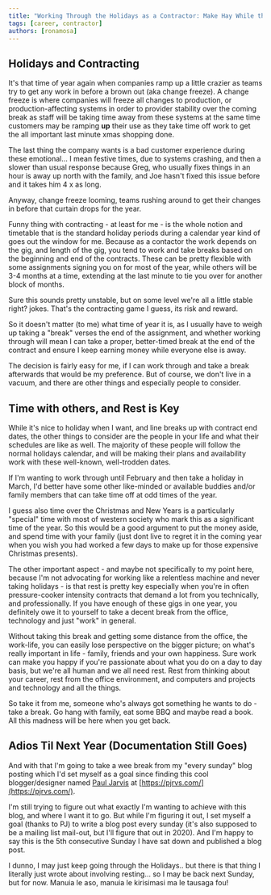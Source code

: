 ```yaml
---
title: "Working Through the Holidays as a Contractor: Make Hay While the Sun Shines."
tags: [career, contractor]
authors: [ronamosa]
---
```


## Holidays and Contracting

It's that time of year again when companies ramp up a little crazier as teams try to get any work in before a brown out (aka change freeze). A change freeze is where companies will freeze all changes to production, or production-affecting systems in order to provider stability over the coming break as staff will be taking time away from these systems at the same time customers may be ramping **up** their use as they take time off work to get the all important last minute xmas shopping done.

The last thing the company wants is a bad customer experience during these emotional... I mean festive times, due to systems crashing, and then a slower than usual response because Greg, who usually fixes things in an hour is away up north with the family, and Joe hasn't fixed this issue before and it takes him 4 x as long.

<!--truncate-->

Anyway, change freeze looming, teams rushing around to get their changes in before that curtain drops for the year.

Funny thing with contracting - at least for me - is the whole notion and timetable that is the standard holiday periods during a calendar year kind of goes out the window for me. Because as a contactor the work depends on the gig, and length of the gig, you tend to work and take breaks based on the beginning and end of the contracts. These can be pretty flexible with some assignments signing you on for most of the year, while others will be 3-4 months at a time, extending at the last minute to tie you over for another block of months.

Sure this sounds pretty unstable, but on some level we're all a little stable right? jokes. That's the contracting game I guess, its risk and reward.

So it doesn't matter (to me) what time of year it is, as I usually have to weigh up taking a "break" verses the end of the assignment, and whether working through will mean I can take a proper, better-timed break at the end of the contract and ensure I keep earning money while everyone else is away.

The decision is fairly easy for me, if I can work through and take a break afterwards that would be my preference. But of course, we don't live in a vacuum, and there are other things and especially people to consider.

## Time with others, and Rest is Key

While it's nice to holiday when I want, and line breaks up with contract end dates, the other things to consider are the people in your life and what their schedules are like as well. The majority of these people will follow the normal holidays calendar, and will be making their plans and availability work with these well-known, well-trodden dates.

If I'm wanting to work through until February and then take a holiday in March, I'd better have some other like-minded or available buddies and/or family members that can take time off at odd times of the year.

I guess also time over the Christmas and New Years is a particularly "special" time with most of western society who mark this as a significant time of the year. So this would be a good argument to put the money aside, and spend time with your family (just dont live to regret it in the coming year when you wish you had worked a few days to make up for those expensive Christmas presents).

The other important aspect - and maybe not specifically to my point here, because I'm not advocating for working like a relentless machine and never taking holidays - is that rest is pretty key especially when you're in often pressure-cooker intensity contracts that demand a lot from you technically, and professionally. If you have enough of these gigs in one year, you definitely owe it to yourself to take a decent break from the office, technology and just "work" in general.

Without taking this break and getting some distance from the office, the work-life, you can easily lose perspective on the bigger picture; on what's really important in life - family, friends and your own happiness. Sure work can make you happy if you're passionate about what you do on a day to day basis, but we're all human and we all need rest. Rest from thinking about your career, rest from the office environment, and computers and projects and technology and all the things.

So take it from me, someone who's always got something he wants to do - take a break. Go hang with family, eat some BBQ and maybe read a book. All this madness will be here when you get back.

## Adios Til Next Year (Documentation Still Goes)

And with that I'm going to take a wee break from my "every sunday" blog posting which I'd set myself as a goal since finding this cool blogger/designer named [Paul Jarvis](https://twitter.com/pjrvs) at [https://pjrvs.com/](https://pjrvs.com/).

I'm still trying to figure out what exactly I'm wanting to achieve with this blog, and where I want it to go. But while I'm figuring it out, I set myself a goal (thanks to PJ) to write a blog post every sunday (it's also supposed to be a mailing list mail-out, but I'll figure that out in 2020). And I'm happy to say this is the 5th consecutive Sunday I have sat down and published a blog post.

I dunno, I may just keep going through the Holidays.. but there is that thing I literally just wrote about involving resting... so I may be back next Sunday, but for now. Manuia le aso, manuia le kirisimasi ma le tausaga fou!

